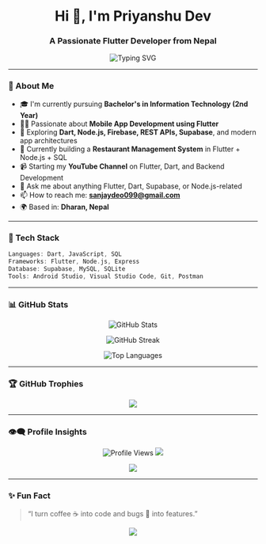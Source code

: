 <!-- Profile Header -->
<h1 align="center">Hi 👋, I'm Priyanshu Dev</h1>
<h3 align="center">A Passionate Flutter Developer from Nepal</h3>

<p align="center">
  <img src="https://readme-typing-svg.demolab.com?font=Fira+Code&pause=1000&color=2D9EE0&center=true&vCenter=true&width=435&lines=Flutter+%F0%9F%93%B1+%7C+Dart+%7C+Node.js+%7C+Full+Stack+Dev" alt="Typing SVG" />
</p>

---

### 📌 About Me

- 🎓 I'm currently pursuing **Bachelor's in Information Technology (2nd Year)**  
- 🧑‍💻 Passionate about **Mobile App Development using Flutter**  
- 🚀 Exploring **Dart, Node.js, Firebase, REST APIs, Supabase**, and modern app architectures  
- 📱 Currently building a **Restaurant Management System** in Flutter + Node.js + SQL  
- 📹 Starting my **YouTube Channel** on Flutter, Dart, and Backend Development  
- 💬 Ask me about anything Flutter, Dart, Supabase, or Node.js-related  
- 📫 How to reach me: **sanjaydeo099@gmail.com**  
- 🌍 Based in: **Dharan, Nepal**

---

### 🔧 Tech Stack

```dart
Languages: Dart, JavaScript, SQL  
Frameworks: Flutter, Node.js, Express  
Database: Supabase, MySQL, SQLite  
Tools: Android Studio, Visual Studio Code, Git, Postman  
```

---

### 📊 GitHub Stats

<p align="center">
  <img src="https://github-readme-stats.vercel.app/api?username=Priyanshudev001&show_icons=true&theme=tokyonight&count_private=true" alt="GitHub Stats" />
</p>

<p align="center">
  <img src="https://github-readme-streak-stats.herokuapp.com/?user=Priyanshudev001&theme=tokyonight" alt="GitHub Streak" />
</p>

<p align="center">
  <img src="https://github-readme-stats.vercel.app/api/top-langs/?username=Priyanshudev001&layout=compact&theme=tokyonight" alt="Top Languages" />
</p>

---

### 🏆 GitHub Trophies

<p align="center">
  <img src="https://github-profile-trophy.vercel.app/?username=Priyanshudev001&theme=radical&margin-w=15&margin-h=15" />
</p>

---

### 👁‍🗨 Profile Insights

<p align="center">
  <img src="https://komarev.com/ghpvc/?username=Priyanshudev001&label=Profile%20Views&color=blue&style=flat-square" alt="Profile Views" />
  <img src="https://img.shields.io/github/followers/Priyanshudev001?label=Followers&style=flat-square" />
</p>

<p align="center">
  <img src="https://github-profile-summary-cards.vercel.app/api/cards/profile-details?username=Priyanshudev001&theme=tokyonight" />
</p>

---

### ✨ Fun Fact

> “I turn coffee ☕ into code and bugs 🐛 into features.”

<p align="center">
  <img src="https://capsule-render.vercel.app/api?type=waving&color=2D9EE0&height=100&section=footer"/>
</p>
